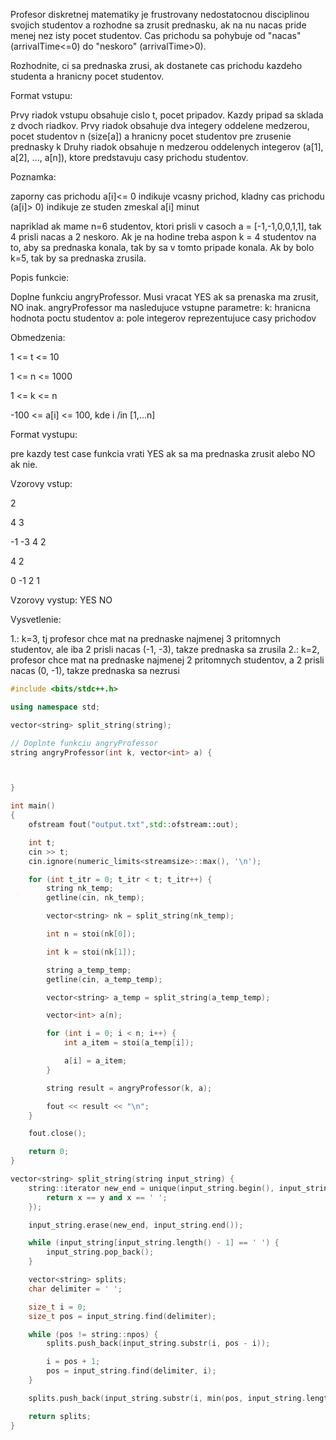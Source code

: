 
Profesor diskretnej matematiky je frustrovany nedostatocnou disciplinou svojich studentov a rozhodne sa zrusit prednasku,
ak na nu nacas pride menej nez isty pocet studentov. Cas prichodu sa pohybuje od "nacas" (arrivalTime<=0) do "neskoro" (arrivalTime>0).

Rozhodnite, ci sa prednaska zrusi, ak dostanete cas prichodu kazdeho studenta a hranicny pocet studentov.

Format vstupu:

Prvy riadok vstupu obsahuje cislo t, pocet pripadov.
Kazdy pripad sa sklada z dvoch riadkov.
Prvy riadok obsahuje dva integery oddelene medzerou, pocet studentov n (size[a]) a hranicny pocet studentov pre zrusenie prednasky k
Druhy riadok obsahuje n medzerou oddelenych integerov (a[1], a[2], ..., a[n]), ktore predstavuju casy prichodu studentov.

Poznamka: 

zaporny cas prichodu a[i]<= 0 indikuje vcasny prichod, kladny cas prichodu (a[i]> 0) indikuje ze studen zmeskal a[i] minut


napriklad ak mame n=6 studentov, ktori prisli v casoch a = [-1,-1,0,0,1,1], tak 4 prisli nacas a 2 neskoro. Ak je na hodine treba
aspon k = 4 studentov na to, aby sa prednaska konala, tak by sa v tomto pripade konala. Ak by bolo k=5, tak by sa prednaska zrusila.

Popis funkcie:

Doplne funkciu angryProfessor. Musi vracat YES ak sa prenaska ma zrusit, NO inak.
angryProfessor ma nasledujuce vstupne parametre:
 k: hranicna hodnota poctu studentov 
 a: pole integerov reprezentujuce casy prichodov


Obmedzenia: 

 1 <= t <= 10
 
 1 <= n <= 1000
 
 1 <= k <= n
 
 -100 <= a[i] <= 100, kde i /in [1,...n] 

Format vystupu:

pre kazdy test case funkcia vrati YES ak sa ma prednaska zrusit alebo NO ak nie.

Vzorovy vstup:

2

4 3

-1 -3 4 2

4 2

0 -1 2 1

Vzorovy vystup:
YES
NO

Vysvetlenie:

1.: k=3, tj profesor chce mat na prednaske najmenej 3 pritomnych studentov, ale iba 2
prisli nacas (-1, -3), takze prednaska sa zrusila
2.: k=2, profesor chce mat na prednaske najmenej 2 pritomnych studentov, a 2 prisli nacas (0, -1), takze
prednaska sa nezrusi


    
```c++  
#include <bits/stdc++.h>

using namespace std;

vector<string> split_string(string);

// Doplnte funkciu angryProfessor
string angryProfessor(int k, vector<int> a) {



}

int main()
{
    ofstream fout("output.txt",std::ofstream::out);

    int t;
    cin >> t;
    cin.ignore(numeric_limits<streamsize>::max(), '\n');

    for (int t_itr = 0; t_itr < t; t_itr++) {
        string nk_temp;
        getline(cin, nk_temp);

        vector<string> nk = split_string(nk_temp);

        int n = stoi(nk[0]);

        int k = stoi(nk[1]);

        string a_temp_temp;
        getline(cin, a_temp_temp);

        vector<string> a_temp = split_string(a_temp_temp);

        vector<int> a(n);

        for (int i = 0; i < n; i++) {
            int a_item = stoi(a_temp[i]);

            a[i] = a_item;
        }

        string result = angryProfessor(k, a);

        fout << result << "\n";
    }

    fout.close();

    return 0;
}

vector<string> split_string(string input_string) {
    string::iterator new_end = unique(input_string.begin(), input_string.end(), [] (const char &x, const char &y) {
        return x == y and x == ' ';
    });

    input_string.erase(new_end, input_string.end());

    while (input_string[input_string.length() - 1] == ' ') {
        input_string.pop_back();
    }

    vector<string> splits;
    char delimiter = ' ';

    size_t i = 0;
    size_t pos = input_string.find(delimiter);

    while (pos != string::npos) {
        splits.push_back(input_string.substr(i, pos - i));

        i = pos + 1;
        pos = input_string.find(delimiter, i);
    }

    splits.push_back(input_string.substr(i, min(pos, input_string.length()) - i + 1));

    return splits;
}

```
